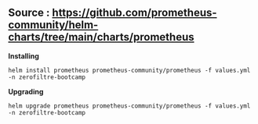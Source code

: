## Source : https://github.com/prometheus-community/helm-charts/tree/main/charts/prometheus

**Installing**

```` 
helm install prometheus prometheus-community/prometheus -f values.yml -n zerofiltre-bootcamp
````

**Upgrading**

```
helm upgrade prometheus prometheus-community/prometheus -f values.yml -n zerofiltre-bootcamp
```
